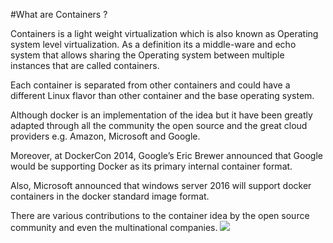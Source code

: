 #What are Containers ?

Containers is a light weight virtualization which is also known as Operating system level virtualization. As a definition its a middle-ware and echo system that allows sharing the Operating system between multiple instances that are called containers. 

Each container is separated from other containers and could have a different Linux flavor than other container and the base operating system.

Although docker is an implementation of the idea but it have been greatly adapted through all the community the open source and the great cloud providers e.g. Amazon, Microsoft and Google. 

Moreover, at DockerCon 2014, Google’s Eric Brewer announced that Google would be supporting Docker as its primary internal container format.

Also, Microsoft announced that windows server 2016 will support docker containers in the docker standard image format.

There are various contributions to the container idea by the open source community and even the multinational companies.
![](https://www.docker.com/sites/default/files/what-is-vm-diagram.png)
